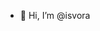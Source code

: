 - 👋 Hi, I’m @isvora

<!---
isvora/isvora is a ✨ special ✨ repository because its `README.md` (this file) appears on your GitHub profile.
You can click the Preview link to take a look at your changes.
--->
